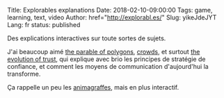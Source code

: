Title: Explorables explanations
Date: 2018-02-10-09:00:00
Tags: game, learning, text, video
Author: href="http://explorabl.es/"
Slug: yikeJdeJYT
Lang: fr
status: published

Des explications interactives sur toute sortes de sujets.

J'ai beaucoup aimé [the parable of polygons](http://ncase.me/polygons/), [crowds](http://ncase.me/crowds/),
et surtout [the evolution of trust](http://ncase.me/trust/),
qui explique avec brio les principes de stratégie de confiance,
et comment les moyens de communication d'aujourd'hui la transforme.

Ça rappelle un peu les [animagraffes](https://lucas.bourneuf.net/links/hQt4rYBQP3.html),
mais en plus interactif.
